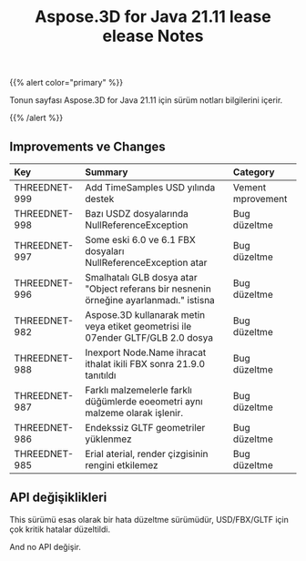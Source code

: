 ﻿---
title: Aspose.3D for Java 21.11 lease elease Notes
type: docs
weight: 2
url: /tr/java/aspose-3d-for-java-21-11-release-notes/
---
{{% alert color="primary" %}}

Tonun sayfası Aspose.3D for Java 21.11 için sürüm notları bilgilerini içerir.

{{% /alert %}}
## **Improvements ve Changes**

|**Key**|**Summary**|**Category**|
|:- |:- |:- |
|THREEDNET-999 |Add TimeSamples USD yılında destek|Vement mprovement|
|THREEDNET-998 |Bazı USDZ dosyalarında NullReferenceException|Bug düzeltme|
|THREEDNET-997 |Some eski 6.0 ve 6.1 FBX dosyaları NullReferenceException atar|Bug düzeltme|
|THREEDNET-996 |Smalhatalı GLB dosya atar "Object referans bir nesnenin örneğine ayarlanmadı." istisna|Bug düzeltme|
|THREEDNET-982 |Aspose.3D kullanarak metin veya etiket geometrisi ile 07ender GLTF/GLB 2.0 dosya|Bug düzeltme|
|THREEDNET-988 |Inexport Node.Name ihracat ithalat ikili FBX sonra 21.9.0 tanıtıldı|Bug düzeltme|
|THREEDNET-987 |Farklı malzemelerle farklı düğümlerde eoeometri aynı malzeme olarak işlenir.|Bug düzeltme|
|THREEDNET-986 |Endekssiz GLTF geometriler yüklenmez|Bug düzeltme|
|THREEDNET-985 |Erial aterial, render çizgisinin rengini etkilemez|Bug düzeltme|


## API değişiklikleri ##

This sürümü esas olarak bir hata düzeltme sürümüdür, USD/FBX/GLTF için çok kritik hatalar düzeltildi.

And no API değişir.